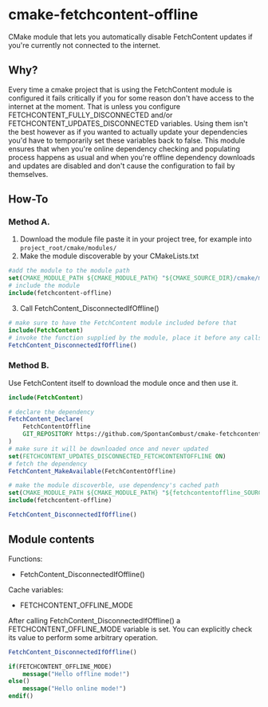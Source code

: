 # cmake-fetchcontent-offline
CMake module that lets you automatically disable FetchContent updates if you're currently not connected to the internet.


## Why?
Every time a cmake project that is using the FetchContent module is configured it fails critically if you for some reason don't have access to the internet at the moment. That is unless you configure FETCHCONTENT_FULLY_DISCONNECTED and/or FETCHCONTENT_UPDATES_DISCONNECTED variables. Using them isn't the best however as if you wanted to actually update your dependencies you'd have to temporarily set these variables back to false.
This module ensures that when you're online dependency checking and populating process happens as usual and when you're offline dependency downloads and updates are disabled and don't cause the configuration to fail by themselves.


## How-To

### Method A.
1. Download the module file paste it in your project tree, for example into `project_root/cmake/modules/`
2. Make the module discoverable by your CMakeLists.txt
```cmake
#add the module to the module path
set(CMAKE_MODULE_PATH ${CMAKE_MODULE_PATH} "${CMAKE_SOURCE_DIR}/cmake/modules") 
# include the module
include(fetchcontent-offline) 
```
3. Call FetchContent_DisconnectedIfOffline()
```cmake
# make sure to have the FetchContent module included before that
include(FetchContent)
# invoke the function supplied by the module, place it before any calls to FetchContent_MakeAvailable and such
FetchContent_DisconnectedIfOffline() 
```

### Method B.
Use FetchContent itself to download the module once and then use it.
```cmake
include(FetchContent)

# declare the dependency
FetchContent_Declare(
    FetchContentOffline
    GIT_REPOSITORY https://github.com/SpontanCombust/cmake-fetchcontent-offline
)
# make sure it will be downloaded once and never updated
set(FETCHCONTENT_UPDATES_DISCONNECTED_FETCHCONTENTOFFLINE ON)
# fetch the dependency
FetchContent_MakeAvailable(FetchContentOffline)

# make the module discoverble, use dependency's cached path
set(CMAKE_MODULE_PATH ${CMAKE_MODULE_PATH} "${fetchcontentoffline_SOURCE_DIR}")
include(fetchcontent-offline)

FetchContent_DisconnectedIfOffline()
```


## Module contents
Functions:
- FetchContent_DisconnectedIfOffline()
  
Cache variables:
- FETCHCONTENT_OFFLINE_MODE


After calling FetchContent_DisconnectedIfOffline() a FETCHCONTENT_OFFLINE_MODE variable is set. You can explicitly check its value to perform some arbitrary operation.
```cmake
FetchContent_DisconnectedIfOffline()

if(FETCHCONTENT_OFFLINE_MODE)
    message("Hello offline mode!")
else()
    message("Hello online mode!")
endif()
```
